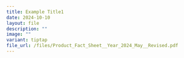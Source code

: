 ```yaml
---
title: Example Title1
date: 2024-10-10
layout: file
description: ""
image: ""
variant: tiptap
file_url: /files/Product_Fact_Sheet__Year_2024_May__Revised.pdf
---
```

